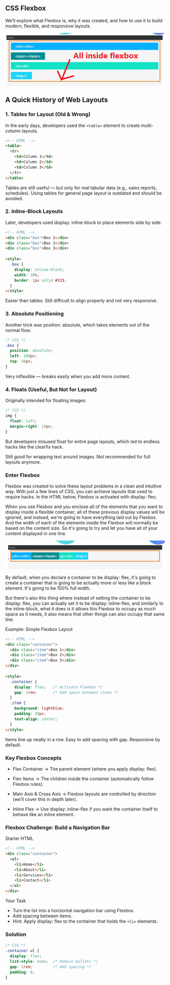 
## CSS Flexbox

We’ll explore what Flexbox is, why it was created, and how to use it to build modern, flexible, and responsive layouts.

![all inside flexbox](../images/image015.png)

## A Quick History of Web Layouts

### 1. Tables for Layout (Old & Wrong)

In the early days, developers used the `<table>` element to create multi-column layouts.

```HTML
<!-- HTML -->
<table>
  <tr>
    <td>Column 1</td>
    <td>Column 2</td>
    <td>Column 3</td>
  </tr>
</table>

```

Tables are still useful — but only for real tabular data (e.g., sales reports, schedules). Using tables for general page layout is outdated and should be avoided.

### 2. Inline-Block Layouts

Later, developers used display: inline-block to place elements side by side:


```HTML
<!-- HTML -->
<div class="box">Box 1</div>
<div class="box">Box 2</div>
<div class="box">Box 3</div>

<style>
  .box {
    display: inline-block;
    width: 30%;
    border: 1px solid #333;
  }
</style>

```
Easier than tables. Still difficult to align properly and not very responsive.


### 3. Absolute Positioning

Another trick was position: absolute, which takes elements out of the normal flow:

```CSS
/* CSS */
.box {
  position: absolute;
  left: 100px;
  top: 50px;
}
```
Very inflexible — breaks easily when you add more content.

### 4. Floats (Useful, But Not for Layout)

Originally intended for floating images:

```CSS
/* CSS */
img {
  float: left;
  margin-right: 10px;
}
```

But developers misused float for entire page layouts, which led to endless hacks like the clearfix hack.

Still good for wrapping text around images. Not recommended for full layouts anymore.


### Enter Flexbox

Flexbox was created to solve these layout problems in a clean and intuitive way. With just a few lines of CSS, you can achieve layouts that used to require hacks. In the HTML below, Flexbox is activated with display: flex;

When you use Flexbox and you enclose all of the elements that you want to display inside a flexible container, all of these previous display values will be ignored, and instead, we're going to have everything laid out by Flexbox. And the width of each of the elements inside the Flexbox will normally be based on the content size. So it's going to try and let you have all of your content displayed in one line.

![flexbol](../images/image016.png)

By default, when you declare a container to be display: flex, it's going to create a container that is going to be actually more or less like a block element. It's going to be 100% full width.

But there's also this thing where instead of setting the container to be display: flex, you can actually set it to be display: inline-flex, and similarly to the inline-block, what it does is it allows this Flexbox to occupy as much space as it needs, it also means that other things can also occupy that same line.

Example: Simple Flexbox Layout

```HTML
<!-- HTML -->
<div class="container">
  <div class="item">Box 1</div>
  <div class="item">Box 2</div>
  <div class="item">Box 3</div>
</div>

<style>
  .container {
    display: flex;   /* Activate Flexbox */
    gap: 1rem;       /* Add space between items */
  }
  .item {
    background: lightblue;
    padding: 20px;
    text-align: center;
  }
</style>
```
Items line up neatly in a row. Easy to add spacing with gap.
Responsive by default.

### Key Flexbox Concepts

- Flex Container → The parent element (where you apply display: flex).

- Flex Items → The children inside the container (automatically follow Flexbox rules).

- Main Axis & Cross Axis → Flexbox layouts are controlled by direction (we’ll cover this in depth later).

- Inline Flex → Use display: inline-flex if you want the container itself to behave like an inline element.


### Flexbox Challenge: Build a Navigation Bar

Starter HTML

```HTML
<!-- HTML -->
<div class="container">
  <ul>
    <li>Home</li>
    <li>About</li>
    <li>Services</li>
    <li>Contact</li>
  </ul>
</div>
```

Your Task
- Turn the list into a horizontal navigation bar using Flexbox.
- Add spacing between items.
- Hint: Apply display: flex to the container that holds the `<li>` elements.


### Solution

```CSS
/* CSS */
.container ul {
  display: flex;
  list-style: none;  /* Remove bullets */
  gap: 1rem;         /* Add spacing */
  padding: 0;
}
```

